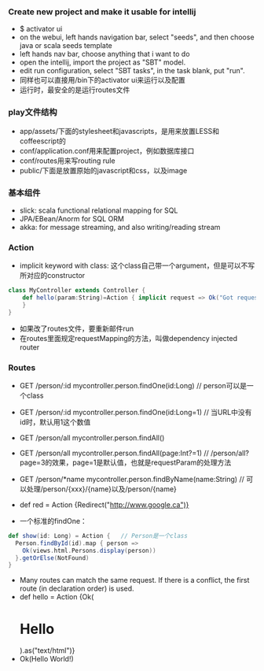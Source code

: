 ### Create new project and make it usable for intellij 
- $ activator ui   
- on the webui, left hands navigation bar, select "seeds", and then choose java or scala seeds template 
- left hands nav bar, choose anything that i want to do 
- open the intellij, import the project as "SBT" model. 
- edit run configuration, select "SBT tasks", in the task blank, put "run". 
- 同样也可以直接用/bin下的activator ui来运行以及配置
- 运行时，最安全的是运行routes文件

### play文件结构
- app/assets/下面的stylesheet和javascripts，是用来放置LESS和coffeescript的
- conf/application.conf用来配置project，例如数据库接口
- conf/routes用来写routing rule
- public/下面是放置原始的javascript和css，以及image 

### 基本组件
- slick: scala functional relational mapping for SQL 
- JPA/EBean/Anorm for SQL ORM 
- akka: for message streaming, and also writing/reading stream 

### Action 
- implicit keyword with class: 这个class自己带一个argument，但是可以不写所对应的constructor 

```scala
class MyController extends Controller {
	def hello(param:String)=Action { implicit request => Ok("Got request [" + request + "]" + param)
	}
}
```
- 如果改了routes文件，要重新邮件run 
- 在routes里面规定requestMapping的方法，叫做dependency injected router

### Routes
- GET /person/:id mycontroller.person.findOne(id:Long)   // person可以是一个class
- GET /person/:id mycontroller.person.findOne(id:Long=1)   // 当URL中没有id时，默认用1这个数值
- GET /person/all mycontroller.person.findAll()
- GET /person/all mycontroller.person.findAll(page:Int?=1) // /person/all?page=3的效果，page=1是默认值，也就是requestParam的处理方法
- GET /person/*name mycontroller.person.findByName(name:String) // 可以处理/person/{xxx}/{name}以及/person/{name}
- def red = Action {Redirect("http://www.google.ca")}

- 一个标准的findOne：
```scala
def show(id: Long) = Action {   // Person是一个class
  Person.findById(id).map { person =>
    Ok(views.html.Persons.display(person))
  }.getOrElse(NotFound)
}
```
- Many routes can match the same request. If there is a conflict, the first route (in declaration order) is used.
- def hello = Action {Ok(<h1>Hello</h1>).as("text/html")}
- Ok(<message>Hello World!</message>)













